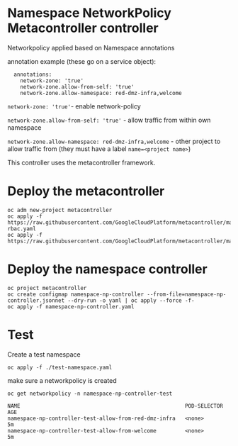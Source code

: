 # Namespace NetworkPolicy Metacontroller controller

Networkpolicy applied based on Namespace annotations

annotation example (these go on a service object):

```
  annotations:
    network-zone: 'true'
    network-zone.allow-from-self: 'true'
    network-zone.allow-namespace: red-dmz-infra,welcome
```

`network-zone: 'true'`- enable network-policy

`network-zone.allow-from-self: 'true'` - allow traffic from within own namespace

`network-zone.allow-namespace: red-dmz-infra,welcome` - other project to allow traffic from (they must have a label `name=<project name>`)

This controller uses the metacontroller framework.

# Deploy the metacontroller

```
oc adm new-project metacontroller
oc apply -f https://raw.githubusercontent.com/GoogleCloudPlatform/metacontroller/master/manifests/metacontroller-rbac.yaml
oc apply -f https://raw.githubusercontent.com/GoogleCloudPlatform/metacontroller/master/manifests/metacontroller.yaml
```

# Deploy the namespace controller
```
oc project metacontroller
oc create configmap namespace-np-controller --from-file=namespace-np-controller.jsonnet --dry-run -o yaml | oc apply --force -f-
oc apply -f namespace-np-controller.yaml
```

# Test

Create a test namespace

```
oc apply -f ./test-namespace.yaml
```

make sure a networkpolicy is created

```
oc get networkpolicy -n namespace-np-controller-test

NAME                                                    POD-SELECTOR   AGE
namespace-np-controller-test-allow-from-red-dmz-infra   <none>         5m
namespace-np-controller-test-allow-from-welcome         <none>         5m
```